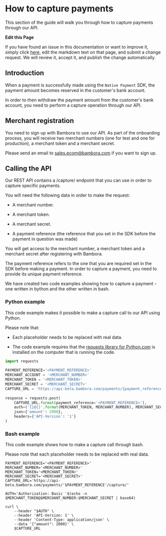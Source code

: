 # How to capture payments

This section of the guide will walk you through how to capture payments through our API.

**Edit this Page**

If you have found an issue in this documentation or want to improve it, simply click [here](https://github.com/bambora/dev.bambora.com/blob/master/source/includes/mobile/_how-to-capture-payments.md), edit the markdown text on that page, and submit a change request. We will review it, accept it, and publish the change automatically.

## Introduction

When a payment is successfully made using the `Native Payment` SDK, the payment amount becomes reserved in the customer's bank account. 

In order to then withdraw the payment amount from the customer's bank account, you need to perform a capture operation through our API.

## Merchant registration

You need to sign up with Bambora to use our API. As part of the onboarding process, you will receive two merchant numbers (one for test and one for production), a merchant token and a merchant secret. 

Please send an email to [sales.ecom@bambora.com](mailto:sales.ecom@bambora.com) if you want to sign up.

## Calling the API

Our REST API contains a /capture/ endpoint that you can use in order to capture specific payments.

You will need the following data in order to make the request:

* A merchant number.

* A merchant token. 

* A merchant secret.

* A payment reference (the reference that you set in the SDK before the payment in question was made)

You will get access to the merchant number, a merchant token and a merchant secret after registering with Bambora.

The payment reference refers to the one that you are required set in the SDK before making a payment. In order to capture a payment, you need to provide its unique payment reference.

We have created two code examples showing how to capture a payment - one written in bython and the other written in bash.

### Python example

This code example makes it possible to make a capture call to our API using Python. 

Please note that:

* Each placeholder needs to be replaced with real data.

* The code example requires that the [requests library for Python.com](https://github.com/kennethreitz/requests/) is installed on the computer that is running the code.

```python
import requests
​
PAYMENT_REFERENCE='<PAYMENT_REFERENCE>'
MERCHANT_ACCOUNT = '<MERCHANT_NUMBER>'
MERCHANT_TOKEN = '<MERCHANT_TOKEN>'
MERCHANT_SECRET = '<MERCHANT_SECRET>'
CAPTURE_URL = 'https://api-beta.bambora.com/payments/{payment_reference}/capture/'
​
response = requests.post(
    CAPTURE_URL.format(payment_reference='<PAYMENT_REFERENCE>'),
    auth=('{}@{}'.format(MERCHANT_TOKEN, MERCHANT_NUMBER), MERCHANT_SECRET),
    json={'amount': 2000},
    headers={'API-Version': '1'}
)
```

### Bash example

This code example shows how to make a capture call through bash.

Please note that each placeholder needs to be replaced with real data.

```shell
PAYMENT_REFERENCE='<PAYMENT_REFERENCE>'
MERCHANT_NUMBER='<MERCHANT_NUMBER>'
MERCHANT_TOKEN='<MERCHANT_TOKEN>'
MERCHANT_SECRET='<MERCHANT_SECRET>'
CAPTURE_URL='https://api-beta.bambora.com/payments/'$PAYMENT_REFERENCE'/capture/'
​
AUTH='Authorization: Basic '$(echo -n $MERCHANT_TOKEN@$MERCHANT_NUMBER:$MERCHANT_SECRET | base64)
​
curl \
    --header "$AUTH" \
    --header 'API-Version: 1' \
    --header 'Content-Type: application/json' \
    --data '{"amount": 2000}' \
    $CAPTURE_URL
```
